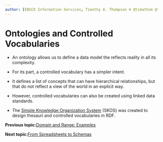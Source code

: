 ```yaml
---
author: [EBSCO Information Services, Timothy A. Thompson ⍝ @timathom @timathom@indieweb.social]
---
```


# Ontologies and Controlled Vocabularies

-   An ontology allows us to define a data model the reflects reality in all its complexity.


-   For its part, a controlled vocabulary has a simpler intent.

-   It defines a list of concepts that can have hierarchical relationships, but that do not reflect a view of the world in an explicit way.

-   However, controlled vocabularies can also be created using linked data standards.

-   The [Simple Knowledge Organization System](https://www.w3.org/TR/2009/REC-skos-reference-20090818/) \(SKOS\) was created to design thesauri and controlled vocabularies in RDF.


**Previous topic:**[Domain and Range: Examples](../../day_1/lesson_4/domain_and_range_2.md)

**Next topic:**[From Spreadsheets to Schemas](../../day_1/lesson_4/from_spreadsheets_to_schemas_2.md)

